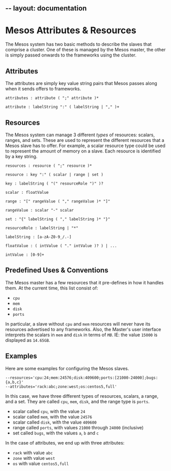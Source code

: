 --
layout: documentation
--

# Mesos Attributes & Resources

The Mesos system has two basic methods to describe the slaves that comprise a cluster.  One of these is managed by the Mesos master, the other is simply passed onwards to the frameworks using the cluster.

## Attributes

The attributes are simply key value string pairs that Mesos passes along when it sends offers to frameworks.

    attributes : attribute ( ";" attribute )*

    attribute : labelString ":" ( labelString | "," )+

## Resources

The Mesos system can manage 3 different *types* of resources: scalars, ranges, and sets.  These are used to represent the different resources that a Mesos slave has to offer.  For example, a scalar resource type could be used to represent the amount of memory on a slave.  Each resource is identified by a key string.

    resources : resource ( ";" resource )*

    resource : key ":" ( scalar | range | set )

    key : labelString ( "(" resourceRole ")" )?

    scalar : floatValue

    range : "[" rangeValue ( "," rangeValue )* "]"

    rangeValue : scalar "-" scalar

    set : "{" labelString ( "," labelString )* "}"

    resourceRole : labelString | "*"

    labelString : [a-zA-Z0-9_/.-]

    floatValue : ( intValue ( "." intValue )? ) | ...

    intValue : [0-9]+

## Predefined Uses & Conventions

The Mesos master has a few resources that it pre-defines in how it handles them.  At the current time, this list consist of:

  - `cpu`
  - `mem`
  - `disk`
  - `ports`

In particular, a slave without `cpu` and `mem` resources will never have its resources advertised to any frameworks.  Also, the Master's user interface interprets the scalars in `mem` and `disk` in terms of *`MB`*.  IE: the value `15000` is displayed as `14.65GB`.

## Examples

Here are some examples for configuring the Mesos slaves.

    --resources='cpu:24;mem:24576;disk:409600;ports:[21000-24000];bugs:{a,b,c}'
    --attributes='rack:abc;zone:west;os:centos5,full'

In this case, we have three different types of resources, scalars, a range, and a set.  They are called `cpu`, `mem`, `disk`, and the range type is `ports`.

  - scalar called `cpu`, with the value `24`
  - scalar called `mem`, with the value `24576`
  - scalar called `disk`, with the value `409600`
  - range called `ports`, with values `21000` through `24000` (inclusive)
  - set called `bugs`, with the values `a`, `b` and `c`

In the case of attributes, we end up with three attributes:

  - `rack` with value `abc`
  - `zone` with value `west`
  - `os` with value `centos5,full`
